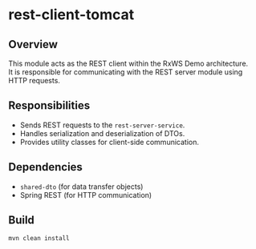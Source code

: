 
# rest-client-tomcat

## Overview
This module acts as the REST client within the RxWS Demo architecture.  
It is responsible for communicating with the REST server module using HTTP requests.

## Responsibilities
- Sends REST requests to the `rest-server-service`.
- Handles serialization and deserialization of DTOs.
- Provides utility classes for client-side communication.

## Dependencies
- `shared-dto` (for data transfer objects)
- Spring REST (for HTTP communication)

## Build
```bash
mvn clean install
